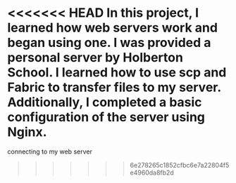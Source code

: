 <<<<<<< HEAD
In this project, I learned how web servers work and began using one. I was provided a personal server by Holberton School. I learned how to use scp and Fabric to transfer files to my server. Additionally, I completed a basic configuration of the server using Nginx.
=======
connecting to my web server
>>>>>>> 6e278265c1852cfbc6e7a22804f5e4960da8fb2d
